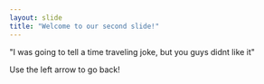```yaml
---
layout: slide
title: "Welcome to our second slide!"
---
```

"I was going to tell a time traveling joke, but you guys didnt like it"

Use the left arrow to go back!
